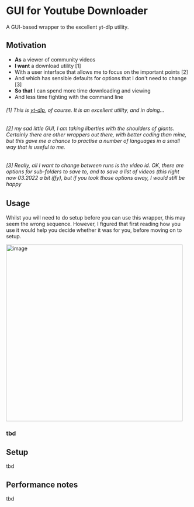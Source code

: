 # GUI for Youtube Downloader
A GUI-based wrapper to the excellent yt-dlp utility.

## Motivation

* **As** a viewer of community videos 
* **I want** a download utility [1] 
* With a user interface that allows me to focus on the important points [2]
* And which has sensible defaults for options that I don't need to change [3]
* **So that** I can spend more time downloading and viewing
* And less time fighting with the command line  

###### [1] This is [yt-dlp](https://github.com/yt-dlp/yt-dlp#readme), of course. It is an excellent utility, and in doing...  
###### [2] my sad little GUI, I am taking liberties with the shoulders of giants. Certainly there are other wrappers out there, with better coding than mine, but this gave me a chance to practise a number of languages in a small way that is useful to me. 
###### [3] Really, all I want to change between runs is the video id. OK, there are options for sub-folders to save to, and to save a list of videos (this right now 03.2022 a bit iffy), but if you took those options away, I would still be happy

## Usage
Whilst you will need to do setup before you can use this wrapper, this may seem the wrong sequence. However, I figured that first reading how you use it would help you decide whether it was for you, before moving on to setup.  

<img width="483" alt="image" src="https://user-images.githubusercontent.com/11707983/158271081-961dffb2-330d-43e4-8964-b61e14876708.png">

### tbd
## Setup
tbd
## Performance notes
tbd

